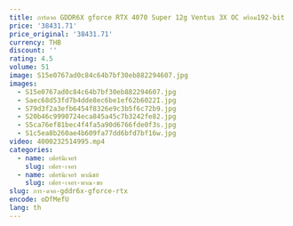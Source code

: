 ```yaml
---
title: การ์ดจอ GDDR6X gforce RTX 4070 Super 12g Ventus 3X OC พร้อม192-bit 21Gbps การ์ดหน่วยความจำความเร็วสูงการ์ดแสดงผล GPU s19pro hyd
price: '38431.71'
price_original: '38431.71'
currency: THB
discount: ''
rating: 4.5
volume: 51
image: S15e0767ad0c84c64b7bf30eb882294607.jpg
images:
  - S15e0767ad0c84c64b7bf30eb882294607.jpg
  - Saec68d53fd7b4dde8ec6be1ef62b6022I.jpg
  - S79d3f2a3efb6454f8326e9c3b5f6c72b9.jpg
  - S20b46c9990724eca845a45c7b3242fe82.jpg
  - S5ca76ef81bec4f4fa5a90d6766fde0f3s.jpg
  - S1c5ea8b260ae4b609fa77dd6bfd7bf16w.jpg
video: 4000232514995.mp4
categories:
  - name: เฟอร์นิเจอร์
    slug: เฟอร-เจอร
  - name: เฟอร์นิเจอร์ พาณิชย์
    slug: เฟอร-เจอร-พาณ-ชย
slug: การ-ดจอ-gddr6x-gforce-rtx
encode: oDfMefU
lang: th
---
```

  